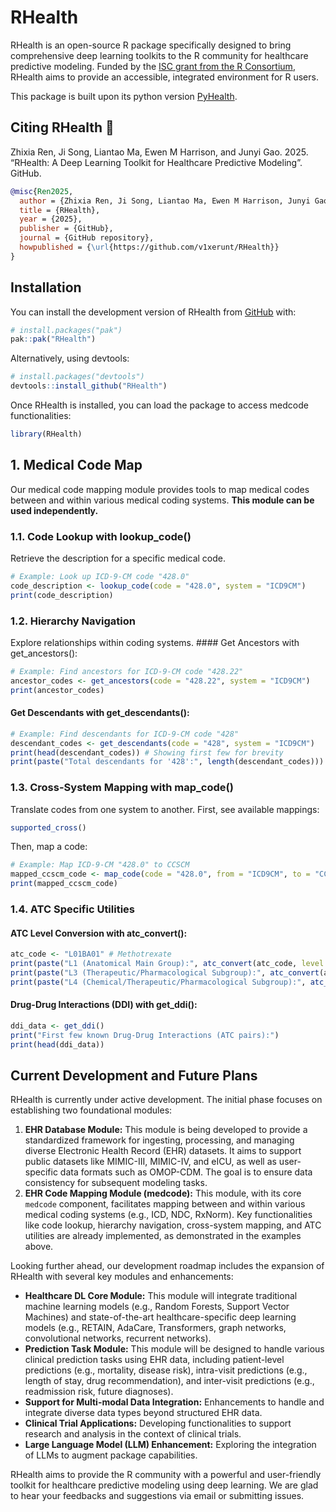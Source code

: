 
<!-- README.md is generated from README.Rmd. Please edit that file -->

# RHealth

<!-- badges: start -->

<!-- badges: end -->

RHealth is an open-source R package specifically designed to bring
comprehensive deep learning toolkits to the R community for healthcare
predictive modeling. Funded by the [ISC grant from the R
Consortium](https://r-consortium.org/all-projects/2024-group-2.html#deeprhealth-a-deep-learning-toolkit-for-healthcare-predictive-modeling),
RHealth aims to provide an accessible, integrated environment for R
users.

This package is built upon its python version
[PyHealth](https://github.com/sunlabuiuc/PyHealth).

## Citing RHealth :handshake:

Zhixia Ren, Ji Song, Liantao Ma, Ewen M Harrison, and Junyi Gao. 2025.
“RHealth: A Deep Learning Toolkit for Healthcare Predictive Modeling”.
GitHub.

``` bibtex
@misc{Ren2025,
  author = {Zhixia Ren, Ji Song, Liantao Ma, Ewen M Harrison, Junyi Gao},
  title = {RHealth},
  year = {2025},
  publisher = {GitHub},
  journal = {GitHub repository},
  howpublished = {\url{https://github.com/v1xerunt/RHealth}}
}
```

## Installation

You can install the development version of RHealth from
[GitHub](https://github.com/) with:

``` r
# install.packages("pak")
pak::pak("RHealth")
```

Alternatively, using devtools:

``` r
# install.packages("devtools")
devtools::install_github("RHealth")
```

Once RHealth is installed, you can load the package to access medcode
functionalities:

``` r
library(RHealth)
```

## 1. Medical Code Map

Our medical code mapping module provides tools to map medical codes
between and within various medical coding systems. **This module can be
used independently.**

### 1.1. Code Lookup with lookup_code()

Retrieve the description for a specific medical code.

``` r
# Example: Look up ICD-9-CM code "428.0"
code_description <- lookup_code(code = "428.0", system = "ICD9CM")
print(code_description)
```

### 1.2. Hierarchy Navigation

Explore relationships within coding systems. \#### Get Ancestors with
get_ancestors():

``` r
# Example: Find ancestors for ICD-9-CM code "428.22"
ancestor_codes <- get_ancestors(code = "428.22", system = "ICD9CM")
print(ancestor_codes)
```

#### Get Descendants with get_descendants():

``` r
# Example: Find descendants for ICD-9-CM code "428"
descendant_codes <- get_descendants(code = "428", system = "ICD9CM")
print(head(descendant_codes)) # Showing first few for brevity
print(paste("Total descendants for '428':", length(descendant_codes)))
```

### 1.3. Cross-System Mapping with map_code()

Translate codes from one system to another. First, see available
mappings:

``` r
supported_cross()
```

Then, map a code:

``` r
# Example: Map ICD-9-CM "428.0" to CCSCM
mapped_ccscm_code <- map_code(code = "428.0", from = "ICD9CM", to = "CCSCM")
print(mapped_ccscm_code)
```

### 1.4. ATC Specific Utilities

#### ATC Level Conversion with atc_convert():

``` r
atc_code <- "L01BA01" # Methotrexate
print(paste("L1 (Anatomical Main Group):", atc_convert(atc_code, level = 1)))
print(paste("L3 (Therapeutic/Pharmacological Subgroup):", atc_convert(atc_code, level = 3)))
print(paste("L4 (Chemical/Therapeutic/Pharmacological Subgroup):", atc_convert(atc_code, level = 4)))
```

#### Drug-Drug Interactions (DDI) with get_ddi():

``` r
ddi_data <- get_ddi()
print("First few known Drug-Drug Interactions (ATC pairs):")
print(head(ddi_data))
```

## Current Development and Future Plans

RHealth is currently under active development. The initial phase focuses
on establishing two foundational modules:

1.  **EHR Database Module:** This module is being developed to provide a
    standardized framework for ingesting, processing, and managing
    diverse Electronic Health Record (EHR) datasets. It aims to support
    public datasets like MIMIC-III, MIMIC-IV, and eICU, as well as
    user-specific data formats such as OMOP-CDM. The goal is to ensure
    data consistency for subsequent modeling tasks.
2.  **EHR Code Mapping Module (medcode):** This module, with its core
    `medcode` component, facilitates mapping between and within various
    medical coding systems (e.g., ICD, NDC, RxNorm). Key functionalities
    like code lookup, hierarchy navigation, cross-system mapping, and
    ATC utilities are already implemented, as demonstrated in the
    examples above.

Looking further ahead, our development roadmap includes the expansion of
RHealth with several key modules and enhancements:

- **Healthcare DL Core Module:** This module will integrate traditional
  machine learning models (e.g., Random Forests, Support Vector
  Machines) and state-of-the-art healthcare-specific deep learning
  models (e.g., RETAIN, AdaCare, Transformers, graph networks,
  convolutional networks, recurrent networks).
- **Prediction Task Module:** This module will be designed to handle
  various clinical prediction tasks using EHR data, including
  patient-level predictions (e.g., mortality, disease risk), intra-visit
  predictions (e.g., length of stay, drug recommendation), and
  inter-visit predictions (e.g., readmission risk, future diagnoses).
- **Support for Multi-modal Data Integration:** Enhancements to handle
  and integrate diverse data types beyond structured EHR data.
- **Clinical Trial Applications:** Developing functionalities to support
  research and analysis in the context of clinical trials.
- **Large Language Model (LLM) Enhancement:** Exploring the integration
  of LLMs to augment package capabilities.

RHealth aims to provide the R community with a powerful and
user-friendly toolkit for healthcare predictive modeling using deep
learning. We are glad to hear your feedbacks and suggestions via email
or submitting issues.
